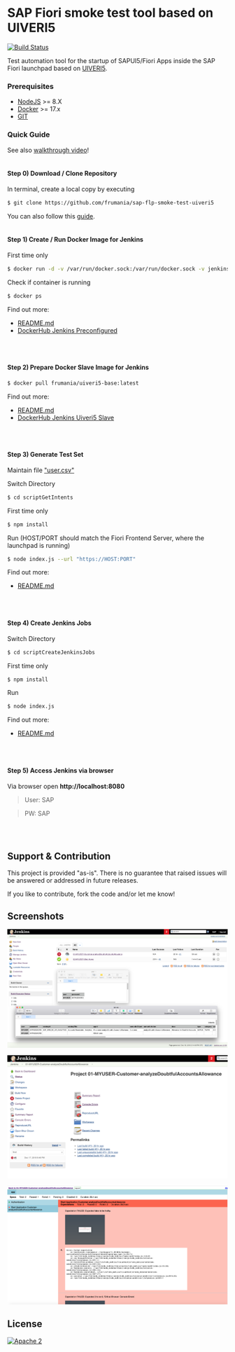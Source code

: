 # SAP Fiori smoke test tool based on UIVERI5

[![Build Status](https://travis-ci.org/frumania/sap-flp-smoke-test-uiveri5.svg?branch=master)](https://travis-ci.org/frumania/sap-flp-smoke-test-uiveri5)

Test automation tool for the startup of SAPUI5/Fiori Apps inside the SAP Fiori launchpad based on [UIVERI5](https://github.com/SAP/ui5-uiveri5).

### Prerequisites

* [NodeJS](https://nodejs.org) >= 8.X
* [Docker](https://docker.com) >= 17.x
* [GIT](https://git-scm.com/)

### Quick Guide

See also [walkthrough video]()!
<br>
<br>

#### Step 0) Download / Clone Repository

In terminal, create a local copy by executing  
```bash
$ git clone https://github.com/frumania/sap-flp-smoke-test-uiveri5
```

You can also follow this [guide](https://help.github.com/articles/cloning-a-repository/).
<br>
<br>

#### Step 1) Create / Run Docker Image for Jenkins

First time only
```bash
$ docker run -d -v /var/run/docker.sock:/var/run/docker.sock -v jenkins_home:/var/jenkins_home -p 8080:8080 -p 50000:50000 frumania/docker-jenkins-preconf:latest
```

Check if container is running  
```bash
$ docker ps
```

Find out more:
* [README.md](https://github.com/frumania/docker-jenkins-preconf/blob/master/README.md)
* [DockerHub Jenkins Preconfigured](https://hub.docker.com/r/frumania/docker-jenkins-preconf/)
<br>
<br>

#### Step 2) Prepare Docker Slave Image for Jenkins

```bash
$ docker pull frumania/uiveri5-base:latest
```

Find out more:
* [README.md](https://github.com/frumania/docker-uiveri5-jenkins-slave/blob/master/README.md)
* [DockerHub Jenkins Uiveri5 Slave](https://hub.docker.com/r/frumania/uiveri5-base/)
<br>
<br>

#### Step 3) Generate Test Set

Maintain file ["user.csv"](https://github.com/frumania/sap-flp-smoke-test-uiveri5/blob/master/user.csv)

Switch Directory  
```bash
$ cd scriptGetIntents
```

First time only  
```bash
$ npm install
```

Run (HOST/PORT should match the Fiori Frontend Server, where the launchpad is running)
```bash
$ node index.js --url "https://HOST:PORT"
```

Find out more:
* [README.md](https://github.com/frumania/sap-flp-smoke-test-uiveri5/blob/master/scriptGetIntents/README.md)
<br>
<br>

#### Step 4) Create Jenkins Jobs

Switch Directory  
```bash
$ cd scriptCreateJenkinsJobs
```

First time only
```bash
$ npm install
```

Run  
```bash
$ node index.js
```

Find out more:
* [README.md](https://github.com/frumania/sap-flp-smoke-test-uiveri5/blob/master/scriptCreateJenkinsJobs/README.md)
<br>
<br>

#### Step 5) Access Jenkins via browser

Via browser open **http://localhost:8080**

> User: SAP

> PW: SAP
<br>
<br>

## Support & Contribution

This project is provided "as-is". There is no guarantee that raised issues will be answered or addressed in future releases.

If you like to contribute, fork the code and/or let me know!

## Screenshots

![DEMO](https://github.com/frumania/sap-flp-smoke-test-uiveri5/blob/master/docs/img/1.png)

![DEMO](https://github.com/frumania/sap-flp-smoke-test-uiveri5/blob/master/docs/img/2.png)

![DEMO](https://github.com/frumania/sap-flp-smoke-test-uiveri5/blob/master/docs/img/3.png)

## License

[![Apache 2](https://img.shields.io/badge/license-Apache%202-blue.svg)](./LICENSE.txt)
